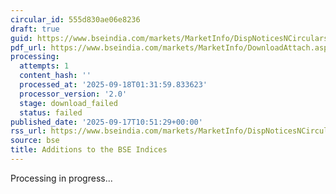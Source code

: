```yaml
---
circular_id: 555d830ae06e8236
draft: true
guid: https://www.bseindia.com/markets/MarketInfo/DispNoticesNCirculars.aspx?Noticeid={DBCA3F7C-D6D1-480A-9BF8-5028754DA1EA}&noticeno=20250917-17&dt=09/17/2025&icount=17&totcount=57&flag=0
pdf_url: https://www.bseindia.com/markets/MarketInfo/DownloadAttach.aspx?id=20250917-17&attachedId=
processing:
  attempts: 1
  content_hash: ''
  processed_at: '2025-09-18T01:31:59.833623'
  processor_version: '2.0'
  stage: download_failed
  status: failed
published_date: '2025-09-17T10:51:29+00:00'
rss_url: https://www.bseindia.com/markets/MarketInfo/DispNoticesNCirculars.aspx?Noticeid={DBCA3F7C-D6D1-480A-9BF8-5028754DA1EA}&noticeno=20250917-17&dt=09/17/2025&icount=17&totcount=57&flag=0
source: bse
title: Additions to the BSE Indices
---
```


Processing in progress...